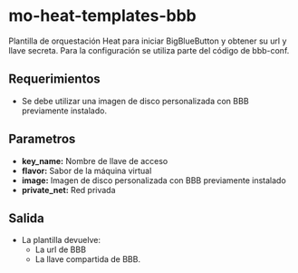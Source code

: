 # mo-heat-templates-bbb
Plantilla de orquestación Heat para iniciar BigBlueButton y obtener su url y llave secreta. Para la configuración se utiliza parte del código de bbb-conf.
## Requerimientos
* Se debe utilizar una imagen de disco personalizada con BBB previamente instalado.

## Parametros
* **key_name:** Nombre de llave de acceso
* **flavor:** Sabor de la máquina virtual
* **image:** Imagen de disco personalizada con BBB previamente instalado
* **private_net:** Red privada

## Salida
* La plantilla devuelve:
  * La url de BBB
  * La llave compartida de BBB.
